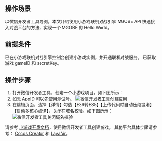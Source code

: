 ## 操作场景
以微信开发者工具为例，本文介绍使用小游戏联机对战引擎 MGOBE API 快速接入对战平台的方法，实现一个 MGOBE 的 Hello World。


## 前提条件
已在小游戏联机对战引擎控制台创建小游戏实例，并开通联机对战服务。
已获取游戏 gameID 和 secretKey。

## 操作步骤

1. 打开微信开发者工具，创建一个小游戏项目。如下图所示：
2. 如无 AppID 可以先使用测试号。
![微信开发者工具创建应用](https://main.qcloudimg.com/raw/b16156102de9540d2816c293b138b007.png)
3. 在编辑页面，选择【详情】勾选【ES6转ES5】【上传代码时自动压缩混淆】【启动多核心编译】，关闭在域名校验。如下图所示：
![微信开发者工具关闭域名校验](https://main.qcloudimg.com/raw/d2b02c1cbfadbb4ef962b6ff2b5a73e1.png)


请参考 [小游戏开发文档](https://developers.weixin.qq.com/minigame/dev/index.html)，使用微信开发者工具创建游戏。
其他平台具体步骤请参考： [Cocos Creator](https://docs.cocos.com/creator/manual/zh/getting-started/hello-world.html) 和 [LayaAir](https://ldc2.layabox.com/doc/?nav=zh-ts-1-0-2)。

